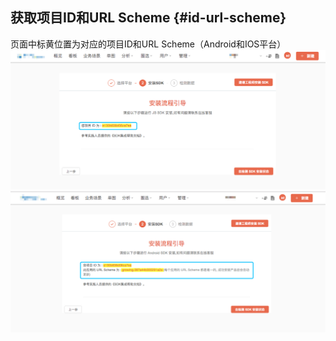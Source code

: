 ## 获取项目ID和URL Scheme {#id-url-scheme}

页面中标黄位置为对应的项目ID和URL Scheme（Android和IOS平台）![](/images/huoquxiangmuid/web_ai.png)![](/images/huoquxiangmuid/mobile_ai.png)

